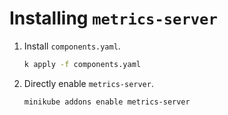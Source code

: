 # Installing `metrics-server`

1. Install `components.yaml`.
    ```bash
    k apply -f components.yaml
    ```

2. Directly enable `metrics-server`.
    ```bash
    minikube addons enable metrics-server
    ```